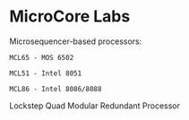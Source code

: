 # MicroCore Labs 
Microsequencer-based processors:

    MCL65 - MOS 6502 

    MCL51 - Intel 8051

    MCL86 - Intel 8086/8088

Lockstep Quad Modular Redundant Processor 
